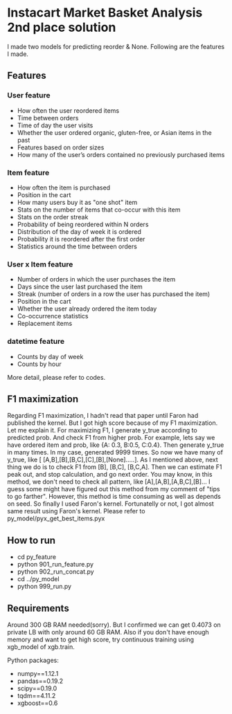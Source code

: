 # Instacart Market Basket Analysis 2nd place solution

I made two models for predicting reorder & None.
Following are the features I made.

## Features
### User feature
* How often the user reordered items
* Time between orders
* Time of day the user visits
* Whether the user ordered organic, gluten-free, or Asian items in the past
* Features based on order sizes
* How many of the user’s orders contained no previously purchased items

### Item feature
* How often the item is purchased
* Position in the cart
* How many users buy it as "one shot" item
* Stats on the number of items that co-occur with this item
* Stats on the order streak
* Probability of being reordered within N orders
* Distribution of the day of week it is ordered
* Probability it is reordered after the first order
* Statistics around the time between orders

### User x Item feature
* Number of orders in which the user purchases the item
* Days since the user last purchased the item
* Streak (number of orders in a row the user has purchased the item)
* Position in the cart
* Whether the user already ordered the item today
* Co-occurrence statistics
* Replacement items

### datetime feature
* Counts by day of week
* Counts by hour

More detail, please refer to codes.

## F1 maximization
Regarding F1 maximization, I hadn't read that paper until Faron had published the kernel. But I got high score because of my F1 maximization.
Let me explain it.
For maximizing F1, I generate y_true according to predicted prob. And check F1 from higher prob.
For example, lets say we have ordered item and prob, like {A: 0.3, B:0.5, C:0.4}. Then generate y_true in many times. In my case, generated 9999 times.
So now we have many of y_true, like [ [A,B],[B],[B,C],[C],[B],[None].....].
As I mentioned above, next thing we do is to check F1 from [B], [B,C], [B,C,A]. Then we can estimate F1 peak out, and stop calculation, and go next order.
You may know, in this method, we don't need to check all pattern, like [A],[A,B],[A,B,C],[B]...
I guess some might have figured out this method from my comment of "tips to go farther".
However, this method is time consuming as well as depends on seed. So finally I used Faron's kernel. 
Fortunatelly or not, I got almost same result using Faron's kernel.
Please refer to py_model/pyx_get_best_items.pyx

## How to run
* cd py_feature
* python 901_run_feature.py
* python 902_run_concat.py
* cd ../py_model
* python 999_run.py

## Requirements
Around 300 GB RAM needed(sorry).
But I confirmed we can get 0.4073 on private LB with only around 60 GB RAM.
Also if you don't have enough memory and want to get high score, try continuous training using
xgb_model of xgb.train.

Python packages:
- numpy==1.12.1
- pandas==0.19.2
- scipy==0.19.0
- tqdm==4.11.2
- xgboost==0.6
